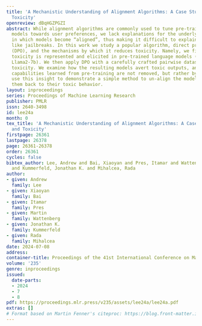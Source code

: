 ```yaml
---
title: 'A Mechanistic Understanding of Alignment Algorithms: A Case Study on DPO and
  Toxicity'
openreview: dBqHGZPGZI
abstract: While alignment algorithms are commonly used to tune pre-trained language
  models towards user preferences, we lack explanations for the underlying mechanisms
  in which models become “aligned”, thus making it difficult to explain phenomena
  like jailbreaks. In this work we study a popular algorithm, direct preference optimization
  (DPO), and the mechanisms by which it reduces toxicity. Namely, we first study how
  toxicity is represented and elicited in pre-trained language models (GPT2-medium,
  Llama2-7b). We then apply DPO with a carefully crafted pairwise dataset to reduce
  toxicity. We examine how the resulting models avert toxic outputs, and find that
  capabilities learned from pre-training are not removed, but rather bypassed. We
  use this insight to demonstrate a simple method to un-align the models, reverting
  them back to their toxic behavior.
layout: inproceedings
series: Proceedings of Machine Learning Research
publisher: PMLR
issn: 2640-3498
id: lee24a
month: 0
tex_title: 'A Mechanistic Understanding of Alignment Algorithms: A Case Study on {DPO}
  and Toxicity'
firstpage: 26361
lastpage: 26378
page: 26361-26378
order: 26361
cycles: false
bibtex_author: Lee, Andrew and Bai, Xiaoyan and Pres, Itamar and Wattenberg, Martin
  and Kummerfeld, Jonathan K. and Mihalcea, Rada
author:
- given: Andrew
  family: Lee
- given: Xiaoyan
  family: Bai
- given: Itamar
  family: Pres
- given: Martin
  family: Wattenberg
- given: Jonathan K.
  family: Kummerfeld
- given: Rada
  family: Mihalcea
date: 2024-07-08
address:
container-title: Proceedings of the 41st International Conference on Machine Learning
volume: '235'
genre: inproceedings
issued:
  date-parts:
  - 2024
  - 7
  - 8
pdf: https://proceedings.mlr.press/v235/assets/lee24a/lee24a.pdf
extras: []
# Format based on Martin Fenner's citeproc: https://blog.front-matter.io/posts/citeproc-yaml-for-bibliographies/
---
```

